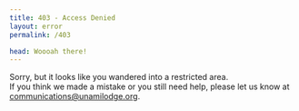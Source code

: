 ```yaml
---
title: 403 - Access Denied
layout: error
permalink: /403

head: Woooah there!
---
```


Sorry, but it looks like you wandered into a restricted area. <br>
If you think we made a mistake or you still need help, please let us know at communications@unamilodge.org.
